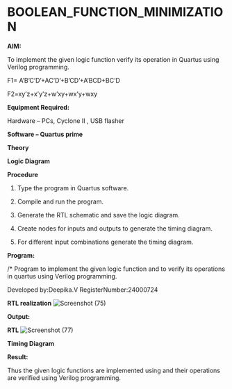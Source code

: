 # BOOLEAN_FUNCTION_MINIMIZATION

**AIM:**

To implement the given logic function verify its operation in Quartus using Verilog programming.

F1= A’B’C’D’+AC’D’+B’CD’+A’BCD+BC’D 

F2=xy’z+x’y’z+w’xy+wx’y+wxy

**Equipment Required:**

Hardware – PCs, Cyclone II , USB flasher

**Software – Quartus prime**

**Theory**

**Logic Diagram**

**Procedure**

1.	Type the program in Quartus software.

2.	Compile and run the program.

3.	Generate the RTL schematic and save the logic diagram.

4.	Create nodes for inputs and outputs to generate the timing diagram.

5.	For different input combinations generate the timing diagram.


**Program:**

/* Program to implement the given logic function and to verify its operations in quartus using Verilog programming. 

Developed by:Deepika.V
RegisterNumber:24000724


**RTL realization**
![Screenshot (75)](https://github.com/user-attachments/assets/bc733abd-29dc-4444-b977-928eebe4fd32)


**Output:**

**RTL**
![Screenshot (77)](https://github.com/user-attachments/assets/ad469786-51c0-4876-a8a6-4951ecae2c01)


**Timing Diagram**

**Result:**

Thus the given logic functions are implemented using and their operations are verified using Verilog programming.

